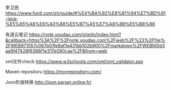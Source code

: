李卫民
https://www.funtl.com/zh/guide/#%E4%BA%92%E8%81%94%E7%BD%91-java-%E5%85%A8%E6%A0%88%E5%B7%A5%E7%A8%8B%E5%B8%88

有道云笔记
https://note.youdao.com/signIn/index.html?&callback=https%3A%2F%2Fnote.youdao.com%2Fweb%2F%23%2Ffile%2FWEB971057c067b01fe8af1e431bb102b900%2Fmarkdown%2FWEBfd0d3aa9f47428f6398f1e317e090cae%2F&from=web

xml文件check
https://www.w3schools.com/xml/xml_validator.asp

Maven repositoru
https://mvnrepository.com/

Json阶层转换
http://json.parser.online.fr/